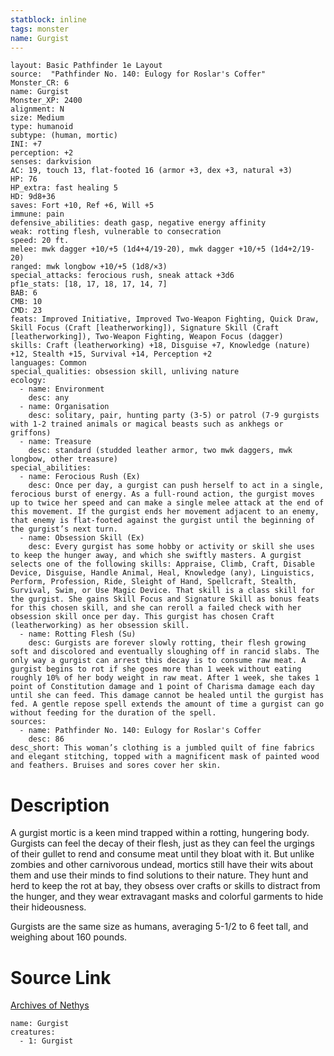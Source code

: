 ```yaml
---
statblock: inline
tags: monster
name: Gurgist
---
```

```statblock
layout: Basic Pathfinder 1e Layout
source:  "Pathfinder No. 140: Eulogy for Roslar's Coffer"
Monster_CR: 6
name: Gurgist
Monster_XP: 2400
alignment: N
size: Medium
type: humanoid
subtype: (human, mortic)
INI: +7
perception: +2
senses: darkvision
AC: 19, touch 13, flat-footed 16 (armor +3, dex +3, natural +3)
HP: 76
HP_extra: fast healing 5
HD: 9d8+36
saves: Fort +10, Ref +6, Will +5
immune: pain
defensive_abilities: death gasp, negative energy affinity
weak: rotting flesh, vulnerable to consecration
speed: 20 ft.
melee: mwk dagger +10/+5 (1d4+4/19-20), mwk dagger +10/+5 (1d4+2/19-20)
ranged: mwk longbow +10/+5 (1d8/×3)
special_attacks: ferocious rush, sneak attack +3d6
pf1e_stats: [18, 17, 18, 17, 14, 7]
BAB: 6
CMB: 10
CMD: 23
feats: Improved Initiative, Improved Two-Weapon Fighting, Quick Draw, Skill Focus (Craft [leatherworking]), Signature Skill (Craft [leatherworking]), Two-Weapon Fighting, Weapon Focus (dagger)
skills: Craft (leatherworking) +18, Disguise +7, Knowledge (nature) +12, Stealth +15, Survival +14, Perception +2
languages: Common
special_qualities: obsession skill, unliving nature
ecology:
  - name: Environment
    desc: any
  - name: Organisation
    desc: solitary, pair, hunting party (3-5) or patrol (7-9 gurgists with 1-2 trained animals or magical beasts such as ankhegs or griffons)
  - name: Treasure
    desc: standard (studded leather armor, two mwk daggers, mwk longbow, other treasure)
special_abilities:
  - name: Ferocious Rush (Ex)
    desc: Once per day, a gurgist can push herself to act in a single, ferocious burst of energy. As a full-round action, the gurgist moves up to twice her speed and can make a single melee attack at the end of this movement. If the gurgist ends her movement adjacent to an enemy, that enemy is flat-footed against the gurgist until the beginning of the gurgist’s next turn.
  - name: Obsession Skill (Ex)
    desc: Every gurgist has some hobby or activity or skill she uses to keep the hunger away, and which she swiftly masters. A gurgist selects one of the following skills: Appraise, Climb, Craft, Disable Device, Disguise, Handle Animal, Heal, Knowledge (any), Linguistics, Perform, Profession, Ride, Sleight of Hand, Spellcraft, Stealth, Survival, Swim, or Use Magic Device. That skill is a class skill for the gurgist. She gains Skill Focus and Signature Skill as bonus feats for this chosen skill, and she can reroll a failed check with her obsession skill once per day. This gurgist has chosen Craft (leatherworking) as her obsession skill.
  - name: Rotting Flesh (Su)
    desc: Gurgists are forever slowly rotting, their flesh growing soft and discolored and eventually sloughing off in rancid slabs. The only way a gurgist can arrest this decay is to consume raw meat. A gurgist begins to rot if she goes more than 1 week without eating roughly 10% of her body weight in raw meat. After 1 week, she takes 1 point of Constitution damage and 1 point of Charisma damage each day until she can feed. This damage cannot be healed until the gurgist has fed. A gentle repose spell extends the amount of time a gurgist can go without feeding for the duration of the spell.
sources:
  - name: Pathfinder No. 140: Eulogy for Roslar's Coffer
    desc: 86
desc_short: This woman’s clothing is a jumbled quilt of fine fabrics and elegant stitching, topped with a magnificent mask of painted wood and feathers. Bruises and sores cover her skin.
```
# Description
A gurgist mortic is a keen mind trapped within a rotting, hungering body. Gurgists can feel the decay of their flesh, just as they can feel the urgings of their gullet to rend and consume meat until they bloat with it. But unlike zombies and other carnivorous undead, mortics still have their wits about them and use their minds to find solutions to their nature. They hunt and herd to keep the rot at bay, they obsess over crafts or skills to distract from the hunger, and they wear extravagant masks and colorful garments to hide their hideousness.

 Gurgists are the same size as humans, averaging 5-1/2 to 6 feet tall, and weighing about 160 pounds.
# Source Link
[Archives of Nethys](https://aonprd.com/MonsterDisplay.aspx?ItemName=Gurgist)
```encounter-table
name: Gurgist
creatures:
  - 1: Gurgist
```
